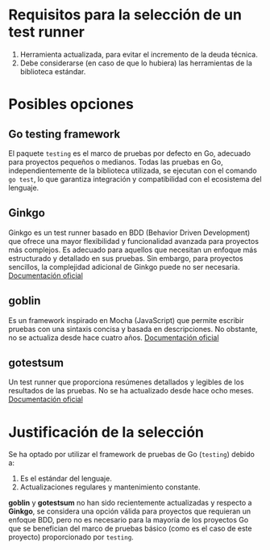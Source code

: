 # Requisitos para la selección de un test runner
1. Herramienta actualizada, para evitar el incremento de la deuda técnica.
2. Debe considerarse (en caso de que lo hubiera) las herramientas de la biblioteca estándar.

# Posibles opciones

## **Go testing framework**   
El paquete `testing` es el marco de pruebas por defecto en Go, adecuado para proyectos pequeños o medianos. Todas las pruebas en Go, independientemente de la biblioteca utilizada, se ejecutan con el comando `go test`, lo que garantiza integración y compatibilidad con el ecosistema del lenguaje.  

## **Ginkgo**  
Ginkgo es un test runner basado en BDD (Behavior Driven Development) que ofrece una mayor flexibilidad y funcionalidad avanzada para proyectos más complejos. Es adecuado para aquellos que necesitan un enfoque más estructurado y detallado en sus pruebas. Sin embargo, para proyectos sencillos, la complejidad adicional de Ginkgo puede no ser necesaria.
[Documentación oficial](https://github.com/onsi/ginkgo)

## **goblin**
Es un framework inspirado en Mocha (JavaScript) que permite escribir pruebas con una sintaxis concisa y basada en descripciones. No obstante, no se actualiza desde hace cuatro años.
[Documentación oficial](https://github.com/franela/goblin)

## **gotestsum**
Un test runner que proporciona resúmenes detallados y legibles de los resultados de las pruebas. No se ha actualizado desde hace ocho meses.
[Documentación oficial](https://github.com/gotestyourself/gotestsum) 

# Justificación de la selección

Se ha optado por utilizar el framework de pruebas de Go (`testing`) debido a:

1. Es el estándar del lenguaje.
2. Actualizaciones regulares y mantenimiento constante.

**goblin** y **gotestsum** no han sido recientemente actualizadas y respecto a **Ginkgo**, se considera una opción válida para proyectos que requieran un enfoque BDD, pero no es necesario para la mayoría de los proyectos Go que se benefician del marco de pruebas básico (como es el caso de este proyecto) proporcionado por `testing`.
